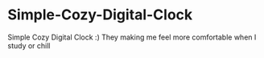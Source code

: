 # Simple-Cozy-Digital-Clock
Simple Cozy Digital Clock :) They making me feel more comfortable when I study or chill
